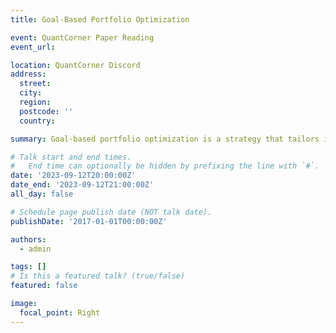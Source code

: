 ```yaml
---
title: Goal-Based Portfolio Optimization 

event: QuantCorner Paper Reading
event_url: 

location: QuantCorner Discord
address:
  street:
  city: 
  region: 
  postcode: ''
  country: 

summary: Goal-based portfolio optimization is a strategy that tailors investment decisions to meet specific financial objectives by aligning asset allocation and risk management with the investor's individual goals and time horizons.

# Talk start and end times.
#   End time can optionally be hidden by prefixing the line with `#`.
date: '2023-09-12T20:00:00Z'
date_end: '2023-09-12T21:00:00Z'
all_day: false

# Schedule page publish date (NOT talk date).
publishDate: '2017-01-01T00:00:00Z'

authors:
  - admin

tags: []
# Is this a featured talk? (true/false)
featured: false

image:
  focal_point: Right
---
```

